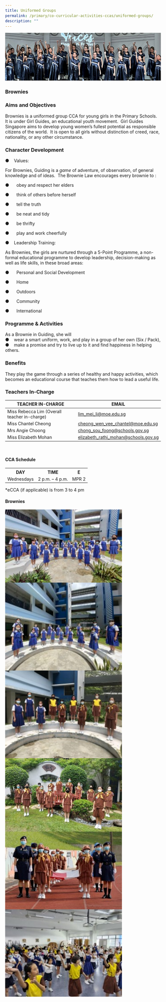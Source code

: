 ```yaml
---
title: Uniformed Groups
permalink: /primary/co-curricular-activities-ccas/uniformed-groups/
description: ""
---
```

![](/images/01%20Banner%20Photos/cca.jpg)

### **Brownies**

### **Aims and  Objectives**

Brownies is a uniformed group CCA for young girls in the Primary Schools. It is under Girl Guides, an educational youth movement.&nbsp; Girl Guides Singapore aims to develop young women’s fullest potential as responsible citizens of the world.&nbsp; It is open to all girls without distinction of creed, race, nationality, or any other circumstance.

### **Character Development**

●&nbsp;&nbsp;&nbsp;&nbsp;Values:

For Brownies, Guiding is a&nbsp;_game_&nbsp;of adventure, of observation, of general knowledge and of ideas.&nbsp; The Brownie Law encourages every brownie to :

●&nbsp;&nbsp;&nbsp;&nbsp;&nbsp;&nbsp;obey and respect her elders

●&nbsp;&nbsp;&nbsp;&nbsp;&nbsp;&nbsp;think of others before herself

●&nbsp;&nbsp;&nbsp;&nbsp;&nbsp;&nbsp;tell the truth

●&nbsp;&nbsp;&nbsp;&nbsp;&nbsp;&nbsp;be neat and tidy

●&nbsp;&nbsp;&nbsp;&nbsp;&nbsp;&nbsp;be thrifty

●&nbsp;&nbsp;&nbsp;&nbsp;&nbsp;&nbsp;play and work cheerfully

●&nbsp;&nbsp;&nbsp;&nbsp;Leadership Training:

As Brownies, the girls are nurtured through a 5-Point Programme, a non-formal educational programme to develop leadership, decision-making as well as life skills, in these broad areas:

●&nbsp;&nbsp;&nbsp;&nbsp;&nbsp;&nbsp;Personal and Social Development

●&nbsp;&nbsp;&nbsp;&nbsp;&nbsp;&nbsp;Home

●&nbsp;&nbsp;&nbsp;&nbsp;&nbsp;&nbsp;Outdoors

●&nbsp;&nbsp;&nbsp;&nbsp;&nbsp;&nbsp;Community

●&nbsp;&nbsp;&nbsp;&nbsp;&nbsp;&nbsp;International

### **Programme &amp; Activities**

As a Brownie in Guiding, she will  
●&nbsp;&nbsp;&nbsp; wear a smart uniform, work, and play in a group of her own (Six / Pack),  
●&nbsp;&nbsp;&nbsp; make a promise and try to live up to it and find happiness in helping others.

### **Benefits**

They play the game through a series of healthy and happy activities, which becomes an educational course that teaches them how to lead a useful life.

### **Teachers In-Charge**


| TEACHER IN-CHARGE | EMAIL |
| -------- | -------- |
| Miss Rebecca Lim (Overall teacher in-charge) | lim_mei_li@moe.edu.sg |
| Miss Chantel Cheong | cheong_wen_yee_chantel@moe.edu.sg |
| Mrs Angie Choong | chong_sou_foong@schools.gov.sg |
| Miss Elizabeth Mohan | elizabeth_rathi_mohan@schools.gov.sg |


<br>

#### **CCA Schedule**
<table>
<tbody>
<tr>
<th style="text-align: center;">DAY</th>
<th style="text-align: center;">TIME</th>
<th style="text-align: center;">E</th>
</tr>
<tr>
<td style="text-align: center;">Wednesdays</td>
<td style="text-align: center;">2 p.m. – 4 p.m.</td>
<td style="text-align: center;">MPR 2</td>
</tr>
</tbody>
</table>

\*eCCA (if applicable) is from 3 to 4 pm

#### **Brownies**

<img src="/images/04%20CCAs/uniform2023_01.jpg" style="width: 75%" align="center"><br>
<img src="/images/04%20CCAs/uniform2023_02.jpg" style="width: 75%" align="center"><br>
<img src="/images/04%20CCAs/uniform2023_03.jpg" style="width: 75%" align="center"><br>
<img src="/images/04%20CCAs/uniform2023_04.jpg" style="width: 75%" align="center"><br>
<img src="/images/04%20CCAs/uniform2023_05.jpg" style="width: 75%" align="center"><br>
<img src="/images/04%20CCAs/uniform2023_06.jpg" style="width: 75%" align="center">